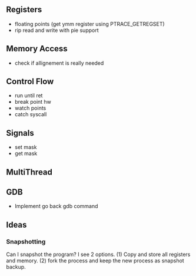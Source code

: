 ## Registers
- floating points (get ymm register using PTRACE_GETREGSET)
- rip read and write with pie support
## Memory Access
- check if allignement is really needed
## Control Flow
- run until ret
- break point hw
- watch points
- catch syscall
## Signals
- set mask
- get mask
## MultiThread

## GDB
- Implement go back gdb command
## Ideas
### Snapshotting
 Can I snapshot the program? 
 I see 2 options. (1) Copy and store all registers and memory. (2) fork the process and keep the new process as snapshot backup.
